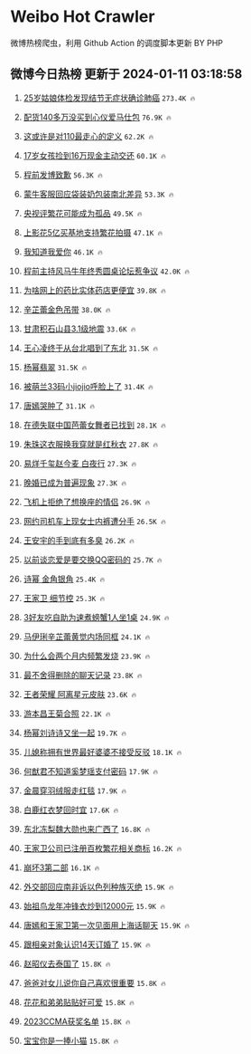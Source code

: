 # Weibo Hot Crawler 



微博热榜爬虫，利用 Github Action 的调度脚本更新 BY PHP 


## 微博今日热榜 更新于 2024-01-11 03:18:58 
1. [25岁姑娘体检发现结节无症状确诊肺癌](https://s.weibo.com/weibo?q=%2325%E5%B2%81%E5%A7%91%E5%A8%98%E4%BD%93%E6%A3%80%E5%8F%91%E7%8E%B0%E7%BB%93%E8%8A%82%E6%97%A0%E7%97%87%E7%8A%B6%E7%A1%AE%E8%AF%8A%E8%82%BA%E7%99%8C%23&t=31&band_rank=1&Refer=top) `273.4K 🔥` 

1. [配货140多万没买到心仪爱马仕包](https://s.weibo.com/weibo?q=%23%E9%85%8D%E8%B4%A7140%E5%A4%9A%E4%B8%87%E6%B2%A1%E4%B9%B0%E5%88%B0%E5%BF%83%E4%BB%AA%E7%88%B1%E9%A9%AC%E4%BB%95%E5%8C%85%23&t=31&band_rank=2&Refer=top) `76.9K 🔥` 

1. [这或许是对110最走心的定义](https://s.weibo.com/weibo?q=%23%E8%BF%99%E6%88%96%E8%AE%B8%E6%98%AF%E5%AF%B9110%E6%9C%80%E8%B5%B0%E5%BF%83%E7%9A%84%E5%AE%9A%E4%B9%89%23&t=31&band_rank=3&Refer=top) `62.2K 🔥` 

1. [17岁女孩捡到16万现金主动交还](https://s.weibo.com/weibo?q=%2317%E5%B2%81%E5%A5%B3%E5%AD%A9%E6%8D%A1%E5%88%B016%E4%B8%87%E7%8E%B0%E9%87%91%E4%B8%BB%E5%8A%A8%E4%BA%A4%E8%BF%98%23&t=31&band_rank=4&Refer=top) `60.1K 🔥` 

1. [程前发博致歉](https://s.weibo.com/weibo?q=%23%E7%A8%8B%E5%89%8D%E5%8F%91%E5%8D%9A%E8%87%B4%E6%AD%89%23&t=31&band_rank=5&Refer=top) `56.3K 🔥` 

1. [蒙牛客服回应袋装奶包装南北差异](https://s.weibo.com/weibo?q=%23%E8%92%99%E7%89%9B%E5%AE%A2%E6%9C%8D%E5%9B%9E%E5%BA%94%E8%A2%8B%E8%A3%85%E5%A5%B6%E5%8C%85%E8%A3%85%E5%8D%97%E5%8C%97%E5%B7%AE%E5%BC%82%23&t=31&band_rank=6&Refer=top) `53.3K 🔥` 

1. [央视评繁花可能成为孤品](https://s.weibo.com/weibo?q=%23%E5%A4%AE%E8%A7%86%E8%AF%84%E7%B9%81%E8%8A%B1%E5%8F%AF%E8%83%BD%E6%88%90%E4%B8%BA%E5%AD%A4%E5%93%81%23&t=31&band_rank=7&Refer=top) `49.5K 🔥` 

1. [上影花5亿买基地支持繁花拍摄](https://s.weibo.com/weibo?q=%23%E4%B8%8A%E5%BD%B1%E8%8A%B15%E4%BA%BF%E4%B9%B0%E5%9F%BA%E5%9C%B0%E6%94%AF%E6%8C%81%E7%B9%81%E8%8A%B1%E6%8B%8D%E6%91%84%23&t=31&band_rank=8&Refer=top) `47.1K 🔥` 

1. [我知道我爱你](https://s.weibo.com/weibo?q=%E6%88%91%E7%9F%A5%E9%81%93%E6%88%91%E7%88%B1%E4%BD%A0&t=31&band_rank=9&Refer=top) `46.1K 🔥` 

1. [程前主持风马牛年终秀圆桌论坛惹争议](https://s.weibo.com/weibo?q=%23%E7%A8%8B%E5%89%8D%E4%B8%BB%E6%8C%81%E9%A3%8E%E9%A9%AC%E7%89%9B%E5%B9%B4%E7%BB%88%E7%A7%80%E5%9C%86%E6%A1%8C%E8%AE%BA%E5%9D%9B%E6%83%B9%E4%BA%89%E8%AE%AE%23&t=31&band_rank=10&Refer=top) `42.0K 🔥` 

1. [为啥网上的药比实体药店更便宜](https://s.weibo.com/weibo?q=%23%E4%B8%BA%E5%95%A5%E7%BD%91%E4%B8%8A%E7%9A%84%E8%8D%AF%E6%AF%94%E5%AE%9E%E4%BD%93%E8%8D%AF%E5%BA%97%E6%9B%B4%E4%BE%BF%E5%AE%9C%23&t=31&band_rank=11&Refer=top) `39.8K 🔥` 

1. [辛芷蕾金色吊带](https://s.weibo.com/weibo?q=%23%E8%BE%9B%E8%8A%B7%E8%95%BE%E9%87%91%E8%89%B2%E5%90%8A%E5%B8%A6%23&t=31&band_rank=12&Refer=top) `38.0K 🔥` 

1. [甘肃积石山县3.1级地震](https://s.weibo.com/weibo?q=%E7%94%98%E8%82%83%E7%A7%AF%E7%9F%B3%E5%B1%B1%E5%8E%BF3.1%E7%BA%A7%E5%9C%B0%E9%9C%87&t=31&band_rank=13&Refer=top) `33.6K 🔥` 

1. [王心凌终于从台北唱到了东北](https://s.weibo.com/weibo?q=%23%E7%8E%8B%E5%BF%83%E5%87%8C%E7%BB%88%E4%BA%8E%E4%BB%8E%E5%8F%B0%E5%8C%97%E5%94%B1%E5%88%B0%E4%BA%86%E4%B8%9C%E5%8C%97%23&t=31&band_rank=14&Refer=top) `31.5K 🔥` 

1. [杨幂翡翠](https://s.weibo.com/weibo?q=%E6%9D%A8%E5%B9%82%E7%BF%A1%E7%BF%A0&t=31&band_rank=15&Refer=top) `31.5K 🔥` 

1. [被萌兰33码小jiojio呼脸上了](https://s.weibo.com/weibo?q=%23%E8%A2%AB%E8%90%8C%E5%85%B033%E7%A0%81%E5%B0%8Fjiojio%E5%91%BC%E8%84%B8%E4%B8%8A%E4%BA%86%23&t=31&band_rank=16&Refer=top) `31.4K 🔥` 

1. [唐嫣哭肿了](https://s.weibo.com/weibo?q=%23%E5%94%90%E5%AB%A3%E5%93%AD%E8%82%BF%E4%BA%86%23&t=31&band_rank=17&Refer=top) `31.1K 🔥` 

1. [在德失联中国芭蕾女舞者已找到](https://s.weibo.com/weibo?q=%23%E5%9C%A8%E5%BE%B7%E5%A4%B1%E8%81%94%E4%B8%AD%E5%9B%BD%E8%8A%AD%E8%95%BE%E5%A5%B3%E8%88%9E%E8%80%85%E5%B7%B2%E6%89%BE%E5%88%B0%23&t=31&band_rank=18&Refer=top) `28.1K 🔥` 

1. [朱珠这衣服换我穿就是红秋衣](https://s.weibo.com/weibo?q=%E6%9C%B1%E7%8F%A0%E8%BF%99%E8%A1%A3%E6%9C%8D%E6%8D%A2%E6%88%91%E7%A9%BF%E5%B0%B1%E6%98%AF%E7%BA%A2%E7%A7%8B%E8%A1%A3&t=31&band_rank=19&Refer=top) `27.8K 🔥` 

1. [易烊千玺赵今麦 白夜行](https://s.weibo.com/weibo?q=%E6%98%93%E7%83%8A%E5%8D%83%E7%8E%BA%E8%B5%B5%E4%BB%8A%E9%BA%A6%20%E7%99%BD%E5%A4%9C%E8%A1%8C&t=31&band_rank=20&Refer=top) `27.3K 🔥` 

1. [晚婚已成为普遍现象](https://s.weibo.com/weibo?q=%23%E6%99%9A%E5%A9%9A%E5%B7%B2%E6%88%90%E4%B8%BA%E6%99%AE%E9%81%8D%E7%8E%B0%E8%B1%A1%23&t=31&band_rank=21&Refer=top) `27.3K 🔥` 

1. [飞机上拒绝了想换座的情侣](https://s.weibo.com/weibo?q=%23%E9%A3%9E%E6%9C%BA%E4%B8%8A%E6%8B%92%E7%BB%9D%E4%BA%86%E6%83%B3%E6%8D%A2%E5%BA%A7%E7%9A%84%E6%83%85%E4%BE%A3%23&t=31&band_rank=22&Refer=top) `26.9K 🔥` 

1. [网约司机车上现女士内裤遭分手](https://s.weibo.com/weibo?q=%23%E7%BD%91%E7%BA%A6%E5%8F%B8%E6%9C%BA%E8%BD%A6%E4%B8%8A%E7%8E%B0%E5%A5%B3%E5%A3%AB%E5%86%85%E8%A3%A4%E9%81%AD%E5%88%86%E6%89%8B%23&t=31&band_rank=23&Refer=top) `26.5K 🔥` 

1. [王安宇的手到底有多臭](https://s.weibo.com/weibo?q=%E7%8E%8B%E5%AE%89%E5%AE%87%E7%9A%84%E6%89%8B%E5%88%B0%E5%BA%95%E6%9C%89%E5%A4%9A%E8%87%AD&t=31&band_rank=24&Refer=top) `26.2K 🔥` 

1. [以前谈恋爱是要交换QQ密码的](https://s.weibo.com/weibo?q=%E4%BB%A5%E5%89%8D%E8%B0%88%E6%81%8B%E7%88%B1%E6%98%AF%E8%A6%81%E4%BA%A4%E6%8D%A2QQ%E5%AF%86%E7%A0%81%E7%9A%84&t=31&band_rank=25&Refer=top) `25.7K 🔥` 

1. [诗幂 金角银角](https://s.weibo.com/weibo?q=%E8%AF%97%E5%B9%82%20%E9%87%91%E8%A7%92%E9%93%B6%E8%A7%92&t=31&band_rank=26&Refer=top) `25.4K 🔥` 

1. [王家卫 细节控](https://s.weibo.com/weibo?q=%E7%8E%8B%E5%AE%B6%E5%8D%AB%20%E7%BB%86%E8%8A%82%E6%8E%A7&t=31&band_rank=27&Refer=top) `25.3K 🔥` 

1. [3好友吃自助为速煮螃蟹1人坐1桌](https://s.weibo.com/weibo?q=%233%E5%A5%BD%E5%8F%8B%E5%90%83%E8%87%AA%E5%8A%A9%E4%B8%BA%E9%80%9F%E7%85%AE%E8%9E%83%E8%9F%B91%E4%BA%BA%E5%9D%901%E6%A1%8C%23&t=31&band_rank=28&Refer=top) `24.9K 🔥` 

1. [马伊琍辛芷蕾黄觉内场同框](https://s.weibo.com/weibo?q=%23%E9%A9%AC%E4%BC%8A%E7%90%8D%E8%BE%9B%E8%8A%B7%E8%95%BE%E9%BB%84%E8%A7%89%E5%86%85%E5%9C%BA%E5%90%8C%E6%A1%86%23&t=31&band_rank=29&Refer=top) `24.1K 🔥` 

1. [为什么会两个月内频繁发烧](https://s.weibo.com/weibo?q=%23%E4%B8%BA%E4%BB%80%E4%B9%88%E4%BC%9A%E4%B8%A4%E4%B8%AA%E6%9C%88%E5%86%85%E9%A2%91%E7%B9%81%E5%8F%91%E7%83%A7%23&t=31&band_rank=30&Refer=top) `23.9K 🔥` 

1. [最不舍得删除的聊天记录](https://s.weibo.com/weibo?q=%E6%9C%80%E4%B8%8D%E8%88%8D%E5%BE%97%E5%88%A0%E9%99%A4%E7%9A%84%E8%81%8A%E5%A4%A9%E8%AE%B0%E5%BD%95&t=31&band_rank=31&Refer=top) `23.8K 🔥` 

1. [王者荣耀 阿离星元皮肤](https://s.weibo.com/weibo?q=%E7%8E%8B%E8%80%85%E8%8D%A3%E8%80%80%20%E9%98%BF%E7%A6%BB%E6%98%9F%E5%85%83%E7%9A%AE%E8%82%A4&t=31&band_rank=32&Refer=top) `23.6K 🔥` 

1. [游本昌王菊合照](https://s.weibo.com/weibo?q=%23%E6%B8%B8%E6%9C%AC%E6%98%8C%E7%8E%8B%E8%8F%8A%E5%90%88%E7%85%A7%23&t=31&band_rank=33&Refer=top) `22.1K 🔥` 

1. [杨幂刘诗诗又坐一起](https://s.weibo.com/weibo?q=%23%E6%9D%A8%E5%B9%82%E5%88%98%E8%AF%97%E8%AF%97%E5%8F%88%E5%9D%90%E4%B8%80%E8%B5%B7%23&t=31&band_rank=34&Refer=top) `19.7K 🔥` 

1. [儿媳称拥有世界最好婆婆不接受反驳](https://s.weibo.com/weibo?q=%23%E5%84%BF%E5%AA%B3%E7%A7%B0%E6%8B%A5%E6%9C%89%E4%B8%96%E7%95%8C%E6%9C%80%E5%A5%BD%E5%A9%86%E5%A9%86%E4%B8%8D%E6%8E%A5%E5%8F%97%E5%8F%8D%E9%A9%B3%23&t=31&band_rank=35&Refer=top) `18.1K 🔥` 

1. [何猷君不知道奚梦瑶支付密码](https://s.weibo.com/weibo?q=%23%E4%BD%95%E7%8C%B7%E5%90%9B%E4%B8%8D%E7%9F%A5%E9%81%93%E5%A5%9A%E6%A2%A6%E7%91%B6%E6%94%AF%E4%BB%98%E5%AF%86%E7%A0%81%23&t=31&band_rank=36&Refer=top) `17.9K 🔥` 

1. [金晨穿羽绒服走红毯](https://s.weibo.com/weibo?q=%23%E9%87%91%E6%99%A8%E7%A9%BF%E7%BE%BD%E7%BB%92%E6%9C%8D%E8%B5%B0%E7%BA%A2%E6%AF%AF%23&t=31&band_rank=37&Refer=top) `17.9K 🔥` 

1. [白鹿红衣梦回时宜](https://s.weibo.com/weibo?q=%23%E7%99%BD%E9%B9%BF%E7%BA%A2%E8%A1%A3%E6%A2%A6%E5%9B%9E%E6%97%B6%E5%AE%9C%23&t=31&band_rank=38&Refer=top) `17.6K 🔥` 

1. [东北冻梨魏大勋也来广西了](https://s.weibo.com/weibo?q=%23%E4%B8%9C%E5%8C%97%E5%86%BB%E6%A2%A8%E9%AD%8F%E5%A4%A7%E5%8B%8B%E4%B9%9F%E6%9D%A5%E5%B9%BF%E8%A5%BF%E4%BA%86%23&t=31&band_rank=39&Refer=top) `16.8K 🔥` 

1. [王家卫公司已注册百枚繁花相关商标](https://s.weibo.com/weibo?q=%23%E7%8E%8B%E5%AE%B6%E5%8D%AB%E5%85%AC%E5%8F%B8%E5%B7%B2%E6%B3%A8%E5%86%8C%E7%99%BE%E6%9E%9A%E7%B9%81%E8%8A%B1%E7%9B%B8%E5%85%B3%E5%95%86%E6%A0%87%23&t=31&band_rank=40&Refer=top) `16.2K 🔥` 

1. [崩坏3第二部](https://s.weibo.com/weibo?q=%23%E5%B4%A9%E5%9D%8F3%E7%AC%AC%E4%BA%8C%E9%83%A8%23&t=31&band_rank=41&Refer=top) `16.1K 🔥` 

1. [外交部回应南非诉以色列种族灭绝](https://s.weibo.com/weibo?q=%23%E5%A4%96%E4%BA%A4%E9%83%A8%E5%9B%9E%E5%BA%94%E5%8D%97%E9%9D%9E%E8%AF%89%E4%BB%A5%E8%89%B2%E5%88%97%E7%A7%8D%E6%97%8F%E7%81%AD%E7%BB%9D%23&t=31&band_rank=42&Refer=top) `15.9K 🔥` 

1. [始祖鸟龙年冲锋衣炒到12000元](https://s.weibo.com/weibo?q=%23%E5%A7%8B%E7%A5%96%E9%B8%9F%E9%BE%99%E5%B9%B4%E5%86%B2%E9%94%8B%E8%A1%A3%E7%82%92%E5%88%B012000%E5%85%83%23&t=31&band_rank=43&Refer=top) `15.9K 🔥` 

1. [唐嫣和王家卫第一次见面用上海话聊天](https://s.weibo.com/weibo?q=%23%E5%94%90%E5%AB%A3%E5%92%8C%E7%8E%8B%E5%AE%B6%E5%8D%AB%E7%AC%AC%E4%B8%80%E6%AC%A1%E8%A7%81%E9%9D%A2%E7%94%A8%E4%B8%8A%E6%B5%B7%E8%AF%9D%E8%81%8A%E5%A4%A9%23&t=31&band_rank=44&Refer=top) `15.9K 🔥` 

1. [跟相亲对象认识14天订婚了](https://s.weibo.com/weibo?q=%E8%B7%9F%E7%9B%B8%E4%BA%B2%E5%AF%B9%E8%B1%A1%E8%AE%A4%E8%AF%8614%E5%A4%A9%E8%AE%A2%E5%A9%9A%E4%BA%86&t=31&band_rank=45&Refer=top) `15.9K 🔥` 

1. [赵昭仪去泰国了](https://s.weibo.com/weibo?q=%23%E8%B5%B5%E6%98%AD%E4%BB%AA%E5%8E%BB%E6%B3%B0%E5%9B%BD%E4%BA%86%23&t=31&band_rank=46&Refer=top) `15.8K 🔥` 

1. [爸爸对女儿说你自己喜欢很重要](https://s.weibo.com/weibo?q=%23%E7%88%B8%E7%88%B8%E5%AF%B9%E5%A5%B3%E5%84%BF%E8%AF%B4%E4%BD%A0%E8%87%AA%E5%B7%B1%E5%96%9C%E6%AC%A2%E5%BE%88%E9%87%8D%E8%A6%81%23&t=31&band_rank=47&Refer=top) `15.8K 🔥` 

1. [花花和弟弟贴贴好可爱](https://s.weibo.com/weibo?q=%23%E8%8A%B1%E8%8A%B1%E5%92%8C%E5%BC%9F%E5%BC%9F%E8%B4%B4%E8%B4%B4%E5%A5%BD%E5%8F%AF%E7%88%B1%23&t=31&band_rank=48&Refer=top) `15.8K 🔥` 

1. [2023CCMA获奖名单](https://s.weibo.com/weibo?q=%232023CCMA%E8%8E%B7%E5%A5%96%E5%90%8D%E5%8D%95%23&t=31&band_rank=49&Refer=top) `15.8K 🔥` 

1. [宝宝你是一捧小猫](https://s.weibo.com/weibo?q=%E5%AE%9D%E5%AE%9D%E4%BD%A0%E6%98%AF%E4%B8%80%E6%8D%A7%E5%B0%8F%E7%8C%AB&t=31&band_rank=50&Refer=top) `15.8K 🔥` 

